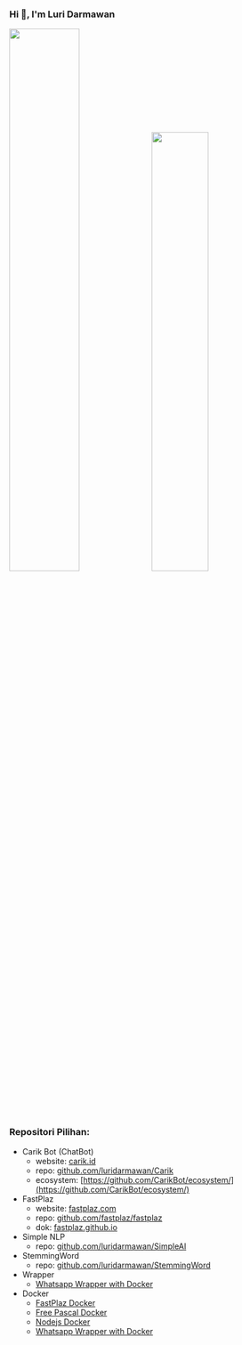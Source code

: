 ### Hi 👋, I'm Luri Darmawan


<p float="left">
  <img src="https://github-readme-stats.vercel.app/api?username=luridarmawan&show_icons=true" width="50%">
  <img src="https://github-readme-stats.vercel.app/api/top-langs/?username=luridarmawan&layout=compact&hide=html,css" width="45%">
</op>

### Repositori Pilihan:

- Carik Bot (ChatBot)
  - website: [carik.id](https://carik.id)
  - repo: [github.com/luridarmawan/Carik](https://github.com/luridarmawan/Carik)
  - ecosystem: [https://github.com/CarikBot/ecosystem/](https://github.com/CarikBot/ecosystem/)
- FastPlaz
  - website: [fastplaz.com](https://fastplaz.com)
  - repo: [github.com/fastplaz/fastplaz](https://github.com/fastplaz/fastplaz)
  - dok: [fastplaz.github.io](https://fastplaz.github.io)
- Simple NLP
  - repo: [github.com/luridarmawan/SimpleAI](https://github.com/luridarmawan/SimpleAI)
- StemmingWord
  - repo: [github.com/luridarmawan/StemmingWord](https://github.com/luridarmawan/StemmingWord)
- Wrapper
  - [Whatsapp Wrapper with Docker](https://github.com/luridarmawan/whatsapp-bot-docker)
- Docker
  - [FastPlaz Docker](https://github.com/luridarmawan/fastplaz-docker)
  - [Free Pascal Docker](https://github.com/luridarmawan/freepascal-docker)
  - [Nodejs Docker](https://github.com/luridarmawan/node-docker)
  - [Whatsapp Wrapper with Docker](https://github.com/luridarmawan/whatsapp-bot-docker)


<!--
**luridarmawan/luridarmawan** is a ✨ _special_ ✨ repository because its `README.md` (this file) appears on your GitHub profile.

Here are some ideas to get you started:

- 🔭 I’m currently working on ...
- 🌱 I’m currently learning ...
- 👯 I’m looking to collaborate on ...
- 🤔 I’m looking for help with ...
- 💬 Ask me about ...
- 📫 How to reach me: ...
- 😄 Pronouns: ...
- ⚡ Fun fact: ...
-->

